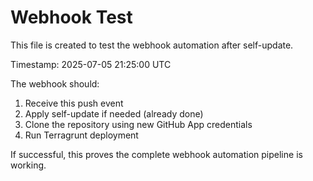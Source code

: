 # Webhook Test

This file is created to test the webhook automation after self-update.

Timestamp: 2025-07-05 21:25:00 UTC

The webhook should:
1. Receive this push event
2. Apply self-update if needed (already done)
3. Clone the repository using new GitHub App credentials
4. Run Terragrunt deployment

If successful, this proves the complete webhook automation pipeline is working.